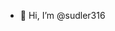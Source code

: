 - 👋 Hi, I’m @sudler316

<!---
sudler316/sudler316 is a ✨ special ✨ repository because its `README.md` (this file) appears on your GitHub profile.
You can click the Preview link to take a look at your changes.
--->
